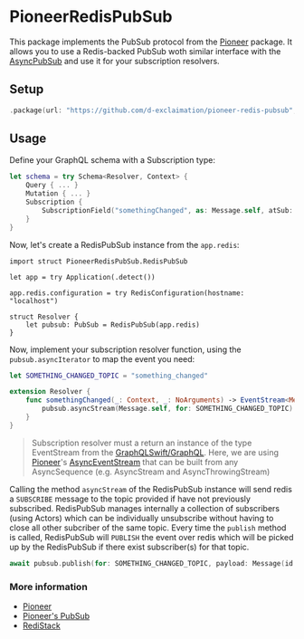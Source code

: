 # PioneerRedisPubSub

This package implements the PubSub protocol from the [Pioneer](https://github.com/d-exclaimation/pioneer) package. It allows you to use a Redis-backed PubSub woth similar interface with the [AsyncPubSub](https://pioneer-graphql.netlify.app/guides/advanced/subscriptions/#asyncpubsub) and use it for your subscription resolvers.

## Setup

```swift
.package(url: "https://github.com/d-exclaimation/pioneer-redis-pubsub", from: "0.8.2")
```

## Usage

Define your GraphQL schema with a Subscription type:

```swift
let schema = try Schema<Resolver, Context> {
    Query { ... }
    Mutation { ... }
    Subscription {
        SubscriptionField("somethingChanged", as: Message.self, atSub: Resolver.somethingChanged)
    }
}
```
Now, let's create a RedisPubSub instance from the `app.redis`:

```
import struct PioneerRedisPubSub.RedisPubSub

let app = try Application(.detect())

app.redis.configuration = try RedisConfiguration(hostname: "localhost")

struct Resolver {
    let pubsub: PubSub = RedisPubSub(app.redis)
}
```

Now, implement your subscription resolver function, using the `pubsub.asyncIterator` to map the event you need:

```swift
let SOMETHING_CHANGED_TOPIC = "something_changed"

extension Resolver {
    func somethingChanged(_: Context, _: NoArguments) -> EventStream<Message> {
        pubsub.asyncStream(Message.self, for: SOMETHING_CHANGED_TOPIC).toEventStream()
    }
}
```
> Subscription resolver must a return an instance of the type EventStream from the [GraphQLSwift/GraphQL](https://github.com/GraphQLSwift/GraphQL). Here, we are using [Pioneer](https://github.com/d-exclaimation/pioneer)'s [AsyncEventStream](https://pioneer-graphql.netlify.app/features/async-event-stream/) that can be built from any AsyncSequence (e.g. AsyncStream and AsyncThrowingStream)

Calling the method `asyncStream` of the RedisPubSub instance will send redis a `SUBSCRIBE` message to the topic provided if have not previously subscribed. RedisPubSub manages internally a collection of subscribers (using Actors) which can be individually unsubscribe without having to close all other subcriber of the same topic. Every time the `publish` method is called, RedisPubSub will `PUBLISH` the event over redis which will be picked up by the RedisPubSub if there exist subscriber(s) for that topic.

```swift
await pubsub.publish(for: SOMETHING_CHANGED_TOPIC, payload: Message(id: "123"))
```

### More information

- [Pioneer](https://github.com/d-exclaimation/pioneer)
- [Pioneer's PubSub](https://pioneer-graphql.netlify.app/guides/advanced/subscriptions/#pubsub-as-protocol)
- [RediStack](https://gitlab.com/Mordil/RediStack/)
